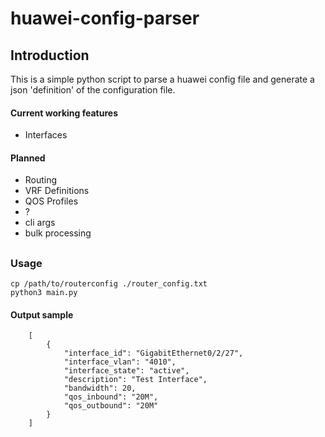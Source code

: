 # huawei-config-parser

## Introduction
This is a simple python script to parse a huawei config file and generate a json 'definition' of the configuration file.

#### Current working features

- Interfaces


#### Planned

- Routing
- VRF Definitions
- QOS Profiles
- ?
- cli args
- bulk processing

## 
### Usage
    cp /path/to/routerconfig ./router_config.txt
    python3 main.py

#### Output sample
        [
            {
                "interface_id": "GigabitEthernet0/2/27",
                "interface_vlan": "4010",
                "interface_state": "active",
                "description": "Test Interface",
                "bandwidth": 20,
                "qos_inbound": "20M",
                "qos_outbound": "20M"
            }
        ]